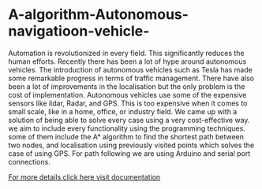 # A-algorithm-Autonomous-navigatioon-vehicle-
Automation is revolutionized in every field. This significantly reduces the human efforts. Recently there has been a lot of hype around autonomous vehicles. The introduction of autonomous vehicles such as Tesla has made some remarkable progress in terms of traffic management. There have also been a lot of improvements in the localisation but the only problem is the cost of implementation. Autonomous vehicles use some of the expensive sensors like lidar, Radar, and GPS. This is too expensive when it comes to small scale, like in a home, office, or industry field. We came up with a solution of being able to solve every case using a very cost-effective way. we aim to include every functionality using the programming techniques. some of them include the A* algorithm to find the shortest path between two nodes, and localisation using previously visited points which solves the case of using  GPS. For path following we are using Arduino and serial port connections.


[For more details click here visit documentation ](https://drive.google.com/file/d/12j-7yQPndvI09vNL99VdVxRqCRZR_NQ-/view?usp=drive_link)
